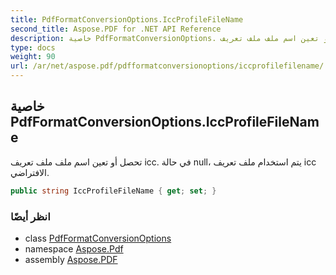 ```yaml
---
title: PdfFormatConversionOptions.IccProfileFileName
second_title: Aspose.PDF for .NET API Reference
description: خاصية PdfFormatConversionOptions. تحصل أو تعين اسم ملف ملف تعريف icc. في حالة null، يتم استخدام ملف تعريف icc الافتراضي
type: docs
weight: 90
url: /ar/net/aspose.pdf/pdfformatconversionoptions/iccprofilefilename/
---
```

## خاصية PdfFormatConversionOptions.IccProfileFileName

تحصل أو تعين اسم ملف ملف تعريف icc. في حالة null، يتم استخدام ملف تعريف icc الافتراضي.

```csharp
public string IccProfileFileName { get; set; }
```

### انظر أيضًا

* class [PdfFormatConversionOptions](../)
* namespace [Aspose.Pdf](../../../aspose.pdf/)
* assembly [Aspose.PDF](../../../)